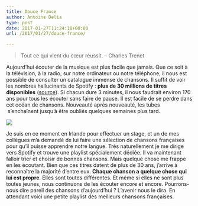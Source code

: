 ```yaml
---
title: Douce France
author: Antoine Delia
type: post
date: 2017-01-27T11:24:18+00:00
url: /2017/01/27/douce-france/

---
```

> Tout ce qui vient du cœur réussit. &#8211; Charles Trenet

Aujourd&#8217;hui écouter de la musique est plus facile que jamais. Que ce soit à la télévision, à la radio, sur notre ordinateur ou notre téléphone, il nous est possible de consulter un catalogue immense de chansons. Il suffit de voir les nombres hallucinants de Spotify : **plus de 30 millions de titres disponibles** ([source][1]). Si chacun dure 3 minutes, il nous faudrait environ 170 ans pour tous les écouter sans faire de pause. Il est facile de se perdre dans cet océan de chansons. Nouveauté après nouveauté, les tubes  s&#8217;enchaînent jusqu&#8217;à être oubliés quelques semaines plus tard.

<img class="aligncenter" src="https://i0.wp.com/www.extremetech.com/wp-content/uploads/2015/05/Spotify-640x353.jpg?resize=640%2C353&#038;ssl=1" data-recalc-dims="1" /> 

Je suis en ce moment en Irlande pour effectuer un stage, et un de mes collègues m&#8217;a demandé de lui faire une sélection de chansons françaises pour qu&#8217;il puisse apprendre notre langue. Très naturellement je me dirige vers Spotify et trouve une playlist spécialement dédiée. Il va maintenant falloir trier et choisir de bonnes chansons. Mais quelque chose me frappe en les écoutant. Bien que ces titres datent de plus de 30 ans, j&#8217;arrive à reconnaître la majorité d&#8217;entre eux. **Chaque chanson a quelque chose qui lui est propre**. Elles sont toutes différentes. Et même si elles ne sont plus toutes jeunes, nous continuons de les écouter encore et encore. Pourrons-nous dire pareil des chansons d&#8217;aujourd&#8217;hui ? L&#8217;avenir nous le dira. En attendant voici une petite playlist des meilleurs chansons françaises.

<span class="embed-youtube" style="text-align:center; display: block;"></span>

 [1]: https://fr.wikipedia.org/wiki/Spotify#Fonctionnalit.C3.A9s